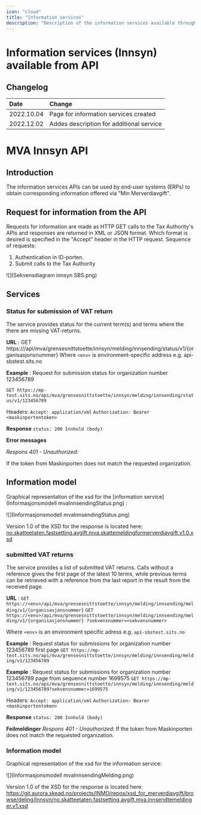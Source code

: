 ```yaml
---
icon: "cloud"
title: "Information services"
description: "Description of the information services available through API"
---
```


# Information services (Innsyn) available from API

## Changelog

| Date       | Change                                   |
| :--------- | :------------------------------------    |
| 2022.10.04 | Page for information services created    |
| 2022.12.02 | Addes description for additional service |

# MVA Innsyn API
## Introduction
The information services APIs can be used by end-user systems (ERPs) to obtain corresponding information offered via "Min Merverdiavgift".

## Request for information from the API
Requests for information are made as HTTP GET calls to the Tax Authority's APIs and responses are returned in XML or JSON format. Which format is desired is specified in the "Accept" header in the HTTP request. Sequence of requests:

1. Authentication in ID-porten.
2. Submit calls to the Tax Authority

![](Sekvensdiagram innsyn SBS.png)

## Services

### Status for submission of VAT return
The service provides status for the current term(s) and terms where the there are missing VAT-returns.

**URL** : GET https://<env>/api/mva/grensesnittstoette/innsyn/melding/innsending/status/v1/{organisasjonsnummer}
Where `<env>` is environment-specific address e.g. api-sbstest.sits.no

**Example** : Request for submission status for organization number 123456789

`GET https://mp-test.sits.no/api/mva/grensesnittstoette/innsyn/melding/innsending/status/v1/123456789`

Headers:
`Accept: application/xml`
`Authorization: Bearer <maskinportentoken>`

 **Response**
`status: 200 Innhold (body)`

 **Error messages**

 _Respons 401 - Unauthorized:_

 If the token from Maskinporten does not match the requested organization.

## Information model
Graphical representation of the xsd for the [information service](Informasjonsmodell mvaInnsendingStatus.png) :

![](Informasjonsmodell mvaInnsendingStatus.png)


Version 1.0 of the XSD for the response is located here: [no.skatteetaten.fastsetting.avgift.mva.skattemeldingformerverdiavgift.v1.0.xsd](https://github.com/Skatteetaten/mva-meldingen/blob/master/docs/informasjonsmodell_filer/xsd/no.skatteetaen.fastsetting.avgift.mva.mvaMeldingInnsendingStatus.v1.xsd)
 
### submitted VAT returns
The service provides a list of submitted VAT returns. Calls without a reference gives the first page of the latest 10 terms, while previous terms can be retrieved with a reference from the last report in the result from the received page.
 
 **URL** : `GET https://<env>/api/mva/grensesnittstoette/innsyn/melding/innsending/melding/v1/{organisasjonsnummer}`
`GET https://<env>/api/mva/grensesnittstoette/innsyn/melding/innsending/melding/v1/{organisasjonsnummer} ?sekvensnummer=<sekvensnummer>`

Where `<env>` is an environment specific adress e.g. `api-sbstest.sits.no`

**Example** : Request status for submissions for organization number 123456789 first page
`GET https://mp-test.sits.no/api/mva/grensesnittstoette/innsyn/melding/innsending/melding/v1/123456789`
   
**Example** : Request status for submissions for organization number 123456789 page from sequence number 1699575
`GET https://mp-test.sits.no/api/mva/grensesnittstoette/innsyn/melding/innsending/melding/v1/123456789?sekvensnummer=1699575`


Headers:
`Accept: application/xml`
`Authorization: Bearer <maskinportentoken>`

**Response**
`status: 200 Innhold (body)`

**Feilmeldinger**
_Respons 401 - Unauthorized:_
If the token from Maskinporten does not match the requested organization.

### Information model
Graphical representation of the xsd for the information service:

![](Informasjonsmodell mvaInnsendingMelding.png)

Version 1.0 of the XSD for the response is located here: https://git.aurora.skead.no/projects/INMO/repos/xsd_for_merverdiavgift/browse/deling/Innsyn/no.skatteetaten.fastsetting.avgift.mva.innsendtemeldinger.v1.xsd
 

